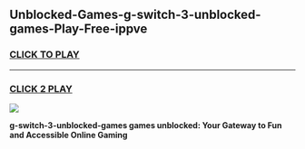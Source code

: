 
## Unblocked-Games-g-switch-3-unblocked-games-Play-Free-ippve
<h3>
<a href="https://premium76.site?title=g-switch-3-unblocked-games&ref=21A">CLICK TO PLAY</a></h3>
<hr>

<h3>
<a href="https://premium76.site?title=g-switch-3-unblocked-games&ref=21A">CLICK 2 PLAY</a>
  
</h3>

<a href="https://premium76.site?title=g-switch-3-unblocked-games&ref=21A"><img src="https://clearcache.store/games.png"></a>


**g-switch-3-unblocked-games games unblocked: Your Gateway to Fun and Accessible Online Gaming**
